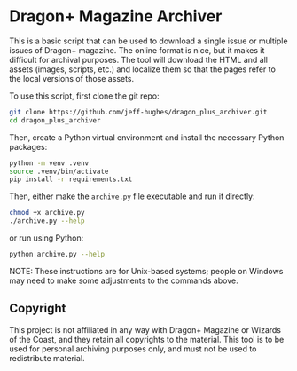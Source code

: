 # Dragon+ Magazine Archiver

This is a basic script that can be used to download a single issue or multiple issues of Dragon+ magazine. The online format is nice, but it makes it difficult for archival purposes. The tool will download the HTML and all assets (images, scripts, etc.) and localize them so that the pages refer to the local versions of those assets.

To use this script, first clone the git repo:

```bash
git clone https://github.com/jeff-hughes/dragon_plus_archiver.git
cd dragon_plus_archiver
```

Then, create a Python virtual environment and install the necessary Python packages:

```bash
python -m venv .venv
source .venv/bin/activate
pip install -r requirements.txt
```

Then, either make the `archive.py` file executable and run it directly:

```bash
chmod +x archive.py
./archive.py --help
```

or run using Python:

```bash
python archive.py --help
```

NOTE: These instructions are for Unix-based systems; people on Windows may need to make some adjustments to the commands above.

## Copyright

This project is not affiliated in any way with Dragon+ Magazine or Wizards of the Coast, and they retain all copyrights to the material. This tool is to be used for personal archiving purposes only, and must not be used to redistribute material.